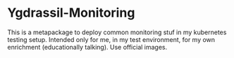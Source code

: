 # Ygdrassil-Monitoring

This is a metapackage to deploy common monitoring stuf in my kubernetes testing setup. 
Intended only for me, in my test environment, for my own enrichment (educationally talking).
Use official images.